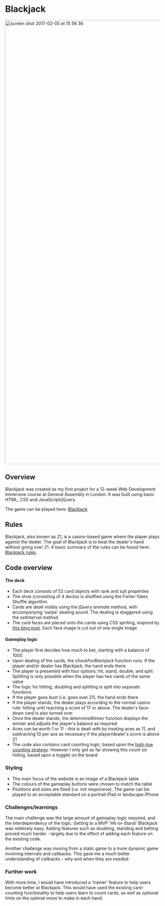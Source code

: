 # Blackjack


<img width="1440" alt="screen shot 2017-02-05 at 15 56 36" src="https://cloud.githubusercontent.com/assets/22742327/22627482/ca252c9a-ebbb-11e6-88a2-1bbb54f0666d.png">

## Overview
Blackjack was created as my first project for a 12-week Web Development Immersive course at General Assembly in London. It was built using basic HTML, CSS and JavaScript/jQuery. 

The game can be played here: [Blackjack](https://js-blackjack.herokuapp.com/).

## Rules
Blackjack, also known as 21, is a casino-based game where the player plays against the dealer. The goal of Blackjack is to beat the dealer's hand without going over 21. A basic summary of the rules can be found here: [Blackjack rules](http://www.hitorstand.net/strategy.php).

## Code overview

#### The deck

- Each deck consists of 52 card objects with rank and suit properties
- The shoe (consisting of 4 decks) is shuffled using the Fisher-Yates Shuffle algorithm
- Cards are dealt visibly using the jQuery *animate* method, with accompanying 'swipe' dealing sound. The dealing is staggered using the *setInterval* method
- The card faces are placed onto the cards using CSS spriting, inspired by [this blog post](https://spin.atomicobject.com/2013/02/22/css-sprite-semantics-scaleability/). Each face image is cut out of one single image

#### Gameplay logic

- The player first decides how much to bet, starting with a balance of 1000
- Upon dealing of the cards, the *checkForBlackjack* function runs. If the player and/or dealer has Blackjack, the hand ends there.
- The player is presented with four options: hit, stand, double, and split. Splitting is only possible when the player has two cards of the same value
- The logic for hitting, doubling and splitting is split into separate functions
- If the player goes bust (i.e. goes over 21), the hand ends there
- If the player stands, the dealer plays according to the normal casino rule: hitting until reaching a score of 17 or above. The dealer's face-down card is also turned over
- Once the dealer stands, the *determineWinner* function displays the winner and adjusts the player's balance as required
- Aces can be worth 1 or 11 - this is dealt with by treating aces as 11, and subtracting 10 per ace as necessary if the player/dealer's score is above 21
- The code also contains card counting logic, based upon the [high-low counting strategy](https://wizardofodds.com/games/blackjack/card-counting/high-low/). However I only got as far showing this count (or hiding, based upon a toggle) on the board

### Styling

- The main focus of the website is an image of a Blackjack table
- The colours of the gameplay buttons were chosen to match the table
- Positions and sizes are fixed (i.e. not responsive). The game can be played to an acceptable standard on a portrait iPad or landscape iPhone

### Challenges/learnings

The main challenge was the large amount of gameplay logic required, and the interdependency of the logic. Getting to a MVP 'Hit-or-Stand' Blackjack was relatively easy. Adding features such as doubling, standing and betting proved much harder - largely due to the effect of adding each feature on the existing code. 

Another challenge was moving from a static game to a more dynamic game involving intervals and callbacks. This gave me a much better understanding of callbacks - why and when they are needed.

### Further work

With more time, I would have introduced a 'trainer' feature to help users become better at Blackjack. This would have used the existing card-counting functionality to help users learn to count cards, as well as optional hints on the optimal move to make in each hand.




